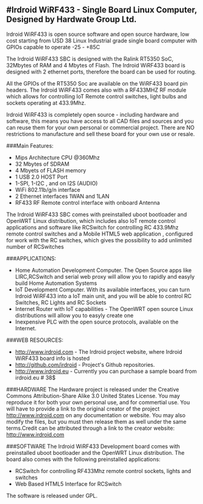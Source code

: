 #Irdroid WiRF433 - Single Board Linux Computer, Designed by Hardwate Group Ltd.
------------------------------------------------------------------------------
Irdroid WiRF433 is open source software and open source hardware, low cost starting
from USD 38 Linux Industrial grade single board computer with GPIOs capable to operate 
-25 - +85C

The Irdroid WiRF433 SBC is designed with the Ralink RT5350 SoC, 32Mbytes of RAM and 4 Mbytes of Flash.
The Irdroid WiRF433 board is designed with 2 ethernet ports, therefore the board can be 
used for routing. 

All the GPIOs of the RT5350 Soc are available on the WiRF433 board pin headers. The Irdroid WiRF433
comes also with a RF433MHZ RF module which allows for controlling IoT Remote control switches, light bulbs
and sockets operating at 433.9Mhz.

Irdroid WiRF433 is completely open source - including hardware and software, this means you have 
access to all CAD files and sources and you can reuse them for your own personal or commercial project.
There are NO restrictions to manufacture and sell these board for your own use or resale.

###Main Features:
- Mips Architecture CPU @360Mhz
- 32 Mbytes of SDRAM
- 4 Mbyets of FLASH memory
- 1 USB 2.0 HOST Port
- 1-SPI, 1-I2C , and on I2S (AUDIO)
- WiFi 802.11b/g/n interface
- 2 Ethernet interfaces 1WAN and 1LAN
- RF433 RF Remote control interface with onboard Antenna

The Irdroid WiRF433 SBC comes with preinstalled uboot bootloader and OpenWRT Linux distribution, which includes
also IoT remote control applications and software like RCSwitch for controlling RC 433.9Mhz remote control
switches and a Mobile HTML5 web application , configured for work with the RC switches, which gives the possibility to add unlimited number of RCSwitches

###APPLICATIONS:
- Home Automation Development Computer. The Open Source apps like LIRC,RCSwitch and serial web proxy will allow you to rapidly and easyly build Home Automation Systems
- IoT Development Computer. With its available interfaces, you can turn Irdroid WiRF433 into a IoT main unit, and you will be able to control RC Switches, RC Lights and RC Sockets
- Internet Router with IoT capabilities - The OpenWRT open source Linux distributions will allow you to easyly create one
- Inexpensive PLC with the open source protocols, available on the Internet.

###WEB RESOURCES:
- http://www.irdroid.com - The Irdroid project website, where Irdroid WiRF433 board info is hosted
- http://github.com/irdroid - Project's Github repositories.
- http://www.irdroid.eu - Currently you can purchase a sample board from irdroid.eu # 38$

###HARDWARE
The Hardware project is released under the Creative Commons Attribution-Share Alike 3.0 United States License. You may reproduce it for both your own personal use, and for commertial use. You will have to provide a link to the original creator of the project http://www.irdroid.com on any documentation or website.
You may also modify the files, but you must then release them as well under the same terms.Credit can be attributed through a link to the creator website: http://www.irdroid.com

###SOFTWARE
The Irdroid WiRF433 Development board comes with preinstalled uboot bootloader and the OpenWRT Linux distribution. The board also comes with the following preinstalled applications:
- RCSwitch for controlling RF433Mhz remote control sockets, lights and switches
- Web Based HTML5 Interface for RCSwitch

The software is released under GPL.
